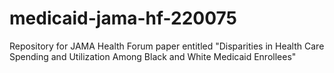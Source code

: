 # medicaid-jama-hf-220075
Repository for JAMA Health Forum paper entitled "Disparities in Health Care Spending and Utilization Among Black and White Medicaid Enrollees"
